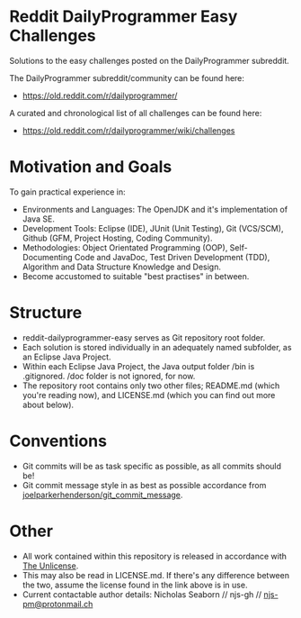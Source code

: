 # Reddit DailyProgrammer Easy Challenges
Solutions to the easy challenges posted on the DailyProgrammer subreddit.

The DailyProgrammer subreddit/community can be found here:
* <https://old.reddit.com/r/dailyprogrammer/>

A curated and chronological list of all challenges can be found here:
* <https://old.reddit.com/r/dailyprogrammer/wiki/challenges>

# Motivation and Goals
To gain practical experience in:
* Environments and Languages: The OpenJDK and it's implementation of Java SE.
* Development Tools: Eclipse (IDE), JUnit (Unit Testing), Git (VCS/SCM), Github (GFM, Project Hosting, Coding Community).
* Methodologies: Object Orientated Programming (OOP), Self-Documenting Code and JavaDoc, Test Driven Development (TDD), Algorithm and Data Structure Knowledge and Design.
* Become accustomed to suitable "best practises" in between.

# Structure
* reddit-dailyprogrammer-easy serves as Git repository root folder.
* Each solution is stored individually in an adequately named subfolder, as an Eclipse Java Project.
* Within each Eclipse Java Project, the Java output folder /bin is .gitignored. /doc folder is not ignored, for now.
* The repository root contains only two other files; README.md (which you're reading now), and LICENSE.md (which you can find out more about below).

# Conventions
* Git commits will be as task specific as possible, as all commits should be!
* Git commit message style in as best as possible accordance from [joelparkerhenderson/git_commit_message](https://github.com/joelparkerhenderson/git_commit_message).

# Other
* All work contained within this repository is released in accordance with [The Unlicense](https://choosealicense.com/licenses/unlicense/).
* This may also be read in LICENSE.md. If there's any difference between the two, assume the license found in the link above is in use.
* Current contactable author details: Nicholas Seaborn // njs-gh // njs-pm@protonmail.ch